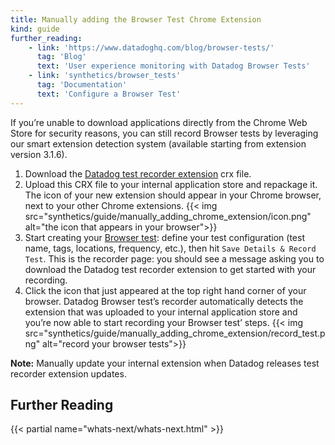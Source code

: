 ```yaml
---
title: Manually adding the Browser Test Chrome Extension
kind: guide
further_reading:
    - link: 'https://www.datadoghq.com/blog/browser-tests/'
      tag: 'Blog'
      text: 'User experience monitoring with Datadog Browser Tests'
    - link: 'synthetics/browser_tests'
      tag: 'Documentation'
      text: 'Configure a Browser Test'
---
```


If you’re unable to download applications directly from the Chrome Web Store for security reasons, you can still record Browser tests by leveraging our smart extension detection system (available starting from extension version 3.1.6).

1. Download the [Datadog test recorder extension][1] crx file.
2. Upload this CRX file to your internal application store and repackage it. The icon of your new extension should appear in your Chrome browser, next to your other Chrome extensions.
  {{< img src="synthetics/guide/manually_adding_chrome_extension/icon.png" alt="the icon that appears in your browser">}}
3. Start creating your [Browser test][2]: define your test configuration (test name, tags, locations, frequency, etc.), then hit `Save Details & Record Test`. This is the recorder page: you should see a message asking you to download the Datadog test recorder extension to get started with your recording.
4. Click the icon that just appeared at the top right hand corner of your browser. Datadog Browser test’s recorder automatically detects the extension that was uploaded to your internal application store and you’re now able to start recording your Browser test’ steps.
  {{< img src="synthetics/guide/manually_adding_chrome_extension/record_test.png" alt="record your browser tests">}}

**Note:** Manually update your internal extension when Datadog releases test recorder extension updates.

## Further Reading

{{< partial name="whats-next/whats-next.html" >}}

[1]: https://chrome.google.com/webstore/detail/datadog-test-recorder/kkbncfpddhdmkfmalecgnphegacgejoa?hl=en
[2]: synthetics/browser_tests
